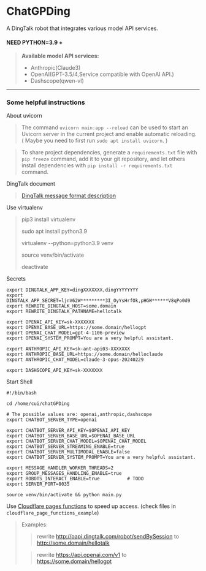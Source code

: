 # ChatGPDing

A DingTalk robot that integrates various model API services.

#### NEED PYTHON=3.9 +

> **Available model API services:** 
> - Anthropic(Claude3)
> - OpenAI(GPT-3.5/4,Service compatible with OpenAI API.)
> - Dashscope(qwen-vl)

---
### Some helpful instructions

About uvicorn
> The command `uvicorn main:app --reload` can be used to start an Uvicorn server in the current project 
and enable automatic reloading. ( Maybe you need to first run `sudo apt install uvicorn`. )


> To share project dependencies, 
generate a `requirements.txt` file with `pip freeze` command, 
add it to your git repository, 
and let others install dependencies with `pip install -r requirements.txt` command.

DingTalk document
> [DingTalk message format description](https://open.dingtalk.com/document/orgapp/the-use-of-internal-application-robots-in-person-to-person-single-chat)


Use virtualenv
> pip3 install virtualenv
> 
> sudo apt install python3.9
>
> virtualenv --python=python3.9 venv
> 
> source venv/bin/activate
> 
> deactivate
> 

Secrets

```shell
export DINGTALK_APP_KEY=dingXXXXXXX,dingYYYYYYYY
export DINGTALK_APP_SECRET=ljnV62W*********3I_OyYsHrfOk,pHGW******V8qPo0d9
export REWRITE_DINGTALK_HOST=some.domain
export REWRITE_DINGTALK_PATHNAME=hellotalk

export OPENAI_API_KEY=sk-XXXXXXX
export OPENAI_BASE_URL=https://some.domain/hellogpt
export OPENAI_CHAT_MODEL=gpt-4-1106-preview
export OPENAI_SYSTEM_PROMPT=You are a very helpful assistant.

export ANTHROPIC_API_KEY=sk-ant-api03-XXXXXXX
export ANTHROPIC_BASE_URL=https://some.domain/helloclaude
export ANTHROPIC_CHAT_MODEL=claude-3-opus-20240229

export DASHSCOPE_API_KEY=sk-XXXXXXX
```
Start Shell
```shell
#!/bin/bash

cd /home/cui/chatGPDing

# The possible values are: openai,anthropic,dashscope
export CHATBOT_SERVER_TYPE=openai

export CHATBOT_SERVER_API_KEY=$OPENAI_API_KEY
export CHATBOT_SERVER_BASE_URL=$OPENAI_BASE_URL
export CHATBOT_SERVER_CHAT_MODEL=$OPENAI_CHAT_MODEL
export CHATBOT_SERVER_STREAMING_ENABLE=true
export CHATBOT_SERVER_MULTIMODAL_ENABLE=false
export CHATBOT_SERVER_SYSTEM_PROMPT=You are a very helpful assistant.

export MESSAGE_HANDLER_WORKER_THREADS=2
export GROUP_MESSAGES_HANDLING_ENABLE=true
export ROBOTS_INTERACT_ENABLE=true          # TODO
export SERVER_PORT=8035

source venv/bin/activate && python main.py

```

Use [Cloudflare pages functions](https://developers.cloudflare.com/pages/functions/) to speed up access.
(check files in `cloudflare_page_functions_example`)

> Examples:
> 
>> rewrite http://oapi.dingtalk.com/robot/sendBySession to http://some.domain/hellotalk
> 
>> rewrite https://api.openai.com/v1 to https://some.domain/hellogpt
> 
